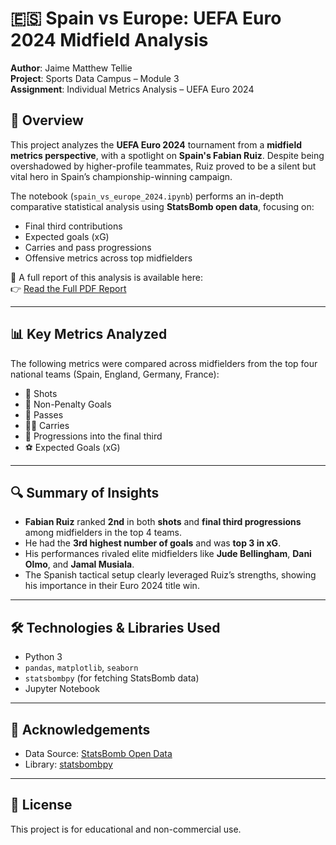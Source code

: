 # 🇪🇸 Spain vs Europe: UEFA Euro 2024 Midfield Analysis

**Author**: Jaime Matthew Tellie  
**Project**: Sports Data Campus – Module 3  
**Assignment**: Individual Metrics Analysis – UEFA Euro 2024

## 📄 Overview

This project analyzes the **UEFA Euro 2024** tournament from a **midfield metrics perspective**, with a spotlight on **Spain's Fabian Ruiz**. Despite being overshadowed by higher-profile teammates, Ruiz proved to be a silent but vital hero in Spain’s championship-winning campaign.

The notebook (`spain_vs_europe_2024.ipynb`) performs an in-depth comparative statistical analysis using **StatsBomb open data**, focusing on:

- Final third contributions
- Expected goals (xG)
- Carries and pass progressions
- Offensive metrics across top midfielders

📘 A full report of this analysis is available here:  
👉 [Read the Full PDF Report](./Jaime_Tellie___Sports_Data_Campus_Module_3__Individual_Assignment.pdf)

---

## 📊 Key Metrics Analyzed

The following metrics were compared across midfielders from the top four national teams (Spain, England, Germany, France):

- 📌 Shots
- 🎯 Non-Penalty Goals
- 🧠 Passes
- 🏃‍♂️ Carries
- 🧭 Progressions into the final third
- ⚽ Expected Goals (xG)

---

## 🔍 Summary of Insights

- **Fabian Ruiz** ranked **2nd** in both **shots** and **final third progressions** among midfielders in the top 4 teams.
- He had the **3rd highest number of goals** and was **top 3 in xG**.
- His performances rivaled elite midfielders like **Jude Bellingham**, **Dani Olmo**, and **Jamal Musiala**.
- The Spanish tactical setup clearly leveraged Ruiz’s strengths, showing his importance in their Euro 2024 title win.

---

## 🛠️ Technologies & Libraries Used

- Python 3
- `pandas`, `matplotlib`, `seaborn`
- `statsbombpy` (for fetching StatsBomb data)
- Jupyter Notebook

---

## 🙏 Acknowledgements

- Data Source: [StatsBomb Open Data](https://github.com/statsbomb/open-data)  
- Library: [statsbombpy](https://github.com/statsbomb/statsbombpy)

---

## 📌 License

This project is for educational and non-commercial use.